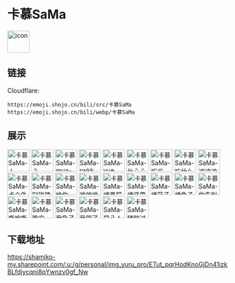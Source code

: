 # 卡慕SaMa
<img src="https://emoji.shojo.cn/bili/src/卡慕SaMa/icon.png" width="50" height="50" alt="icon">

## 链接
Cloudflare:
```
https://emoji.shojo.cn/bili/src/卡慕SaMa
https://emoji.shojo.cn/bili/webp/卡慕SaMa
```
## 展示
<img src="https://emoji.shojo.cn/bili/src/卡慕SaMa/卡慕SaMa-！.png" width="50" height="50" alt="卡慕SaMa-！">
<img src="https://emoji.shojo.cn/bili/src/卡慕SaMa/卡慕SaMa-？.png" width="50" height="50" alt="卡慕SaMa-？">
<img src="https://emoji.shojo.cn/bili/src/卡慕SaMa/卡慕SaMa-mua~.png" width="50" height="50" alt="卡慕SaMa-mua~">
<img src="https://emoji.shojo.cn/bili/src/卡慕SaMa/卡慕SaMa-rwkk.png" width="50" height="50" alt="卡慕SaMa-rwkk">
<img src="https://emoji.shojo.cn/bili/src/卡慕SaMa/卡慕SaMa-yue.png" width="50" height="50" alt="卡慕SaMa-yue">
<img src="https://emoji.shojo.cn/bili/src/卡慕SaMa/卡慕SaMa-比心心.png" width="50" height="50" alt="卡慕SaMa-比心心">
<img src="https://emoji.shojo.cn/bili/src/卡慕SaMa/卡慕SaMa-吃瓜.png" width="50" height="50" alt="卡慕SaMa-吃瓜">
<img src="https://emoji.shojo.cn/bili/src/卡慕SaMa/卡慕SaMa-吃什么.png" width="50" height="50" alt="卡慕SaMa-吃什么">
<img src="https://emoji.shojo.cn/bili/src/卡慕SaMa/卡慕SaMa-冲冲冲.png" width="50" height="50" alt="卡慕SaMa-冲冲冲">
<img src="https://emoji.shojo.cn/bili/src/卡慕SaMa/卡慕SaMa-点个外卖.png" width="50" height="50" alt="卡慕SaMa-点个外卖">
<img src="https://emoji.shojo.cn/bili/src/卡慕SaMa/卡慕SaMa-叼玫瑰.png" width="50" height="50" alt="卡慕SaMa-叼玫瑰">
<img src="https://emoji.shojo.cn/bili/src/卡慕SaMa/卡慕SaMa-给你一拳.png" width="50" height="50" alt="卡慕SaMa-给你一拳">
<img src="https://emoji.shojo.cn/bili/src/卡慕SaMa/卡慕SaMa-哈哈哈哈哈.png" width="50" height="50" alt="卡慕SaMa-哈哈哈哈哈">
<img src="https://emoji.shojo.cn/bili/src/卡慕SaMa/卡慕SaMa-烤黑猫.png" width="50" height="50" alt="卡慕SaMa-烤黑猫">
<img src="https://emoji.shojo.cn/bili/src/卡慕SaMa/卡慕SaMa-烤坚果.png" width="50" height="50" alt="卡慕SaMa-烤坚果">
<img src="https://emoji.shojo.cn/bili/src/卡慕SaMa/卡慕SaMa-烤茄子.png" width="50" height="50" alt="卡慕SaMa-烤茄子">
<img src="https://emoji.shojo.cn/bili/src/卡慕SaMa/卡慕SaMa-烤兔子.png" width="50" height="50" alt="卡慕SaMa-烤兔子">
<img src="https://emoji.shojo.cn/bili/src/卡慕SaMa/卡慕SaMa-你先别急.png" width="50" height="50" alt="卡慕SaMa-你先别急">
<img src="https://emoji.shojo.cn/bili/src/卡慕SaMa/卡慕SaMa-嘶哈嘶哈.png" width="50" height="50" alt="卡慕SaMa-嘶哈嘶哈">
<img src="https://emoji.shojo.cn/bili/src/卡慕SaMa/卡慕SaMa-晚安.png" width="50" height="50" alt="卡慕SaMa-晚安">
<img src="https://emoji.shojo.cn/bili/src/卡慕SaMa/卡慕SaMa-我急了.png" width="50" height="50" alt="卡慕SaMa-我急了">
<img src="https://emoji.shojo.cn/bili/src/卡慕SaMa/卡慕SaMa-我哭了.png" width="50" height="50" alt="卡慕SaMa-我哭了">
<img src="https://emoji.shojo.cn/bili/src/卡慕SaMa/卡慕SaMa-早八人.png" width="50" height="50" alt="卡慕SaMa-早八人">
<img src="https://emoji.shojo.cn/bili/src/卡慕SaMa/卡慕SaMa-猪脑过载.png" width="50" height="50" alt="卡慕SaMa-猪脑过载">

## 下载地址

https://shamiko-my.sharepoint.com/:u:/g/personal/img_yuru_pro/ETut_pqrHodKnoGjDn41izkBLfdjycqni8qYwnzv0gf_Nw